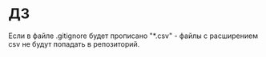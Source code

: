 # ДЗ
Если в файле .gitignore будет прописано "*.csv" - файлы с расширением csv не будут попадать в репозиторий.

